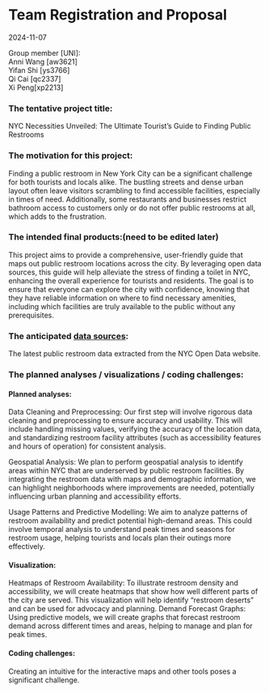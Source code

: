 Team Registration and Proposal
================
2024-11-07

Group member \[UNI\]: <br> Anni Wang \[aw3621\] <br> Yifan Shi
\[ys3766\] <br> Qi Cai \[qc2337\] <br> Xi Peng\[xp2213\]

### The tentative project title:

NYC Necessities Unveiled: The Ultimate Tourist’s Guide to Finding Public
Restrooms

### The motivation for this project:

Finding a public restroom in New York City can be a significant
challenge for both tourists and locals alike. The bustling streets and
dense urban layout often leave visitors scrambling to find accessible
facilities, especially in times of need. Additionally, some restaurants
and businesses restrict bathroom access to customers only or do not
offer public restrooms at all, which adds to the frustration.

### The intended final products:(need to be edited later)

This project aims to provide a comprehensive, user-friendly guide that
maps out public restroom locations across the city. By leveraging open
data sources, this guide will help alleviate the stress of finding a
toilet in NYC, enhancing the overall experience for tourists and
residents. The goal is to ensure that everyone can explore the city with
confidence, knowing that they have reliable information on where to find
necessary amenities, including which facilities are truly available to
the public without any prerequisites.

### The anticipated [data sources](https://data.cityofnewyork.us/City-Government/Public-Restrooms-Operational-/vzrx-zg6z):

The latest public restroom data extracted from the NYC Open Data
website.

### The planned analyses / visualizations / coding challenges:

#### Planned analyses:

Data Cleaning and Preprocessing: Our first step will involve rigorous
data cleaning and preprocessing to ensure accuracy and usability. This
will include handling missing values, verifying the accuracy of the
location data, and standardizing restroom facility attributes (such as
accessibility features and hours of operation) for consistent analysis.

Geospatial Analysis: We plan to perform geospatial analysis to identify
areas within NYC that are underserved by public restroom facilities. By
integrating the restroom data with maps and demographic information, we
can highlight neighborhoods where improvements are needed, potentially
influencing urban planning and accessibility efforts.

Usage Patterns and Predictive Modelling: We aim to analyze patterns of
restroom availability and predict potential high-demand areas. This
could involve temporal analysis to understand peak times and seasons for
restroom usage, helping tourists and locals plan their outings more
effectively.

#### Visualization:

Heatmaps of Restroom Availability: To illustrate restroom density and
accessibility, we will create heatmaps that show how well different
parts of the city are served. This visualization will help identify
“restroom deserts” and can be used for advocacy and planning. Demand
Forecast Graphs: Using predictive models, we will create graphs that
forecast restroom demand across different times and areas, helping to
manage and plan for peak times.

#### Coding challenges:

Creating an intuitive for the interactive maps and other tools poses a
significant challenge.
